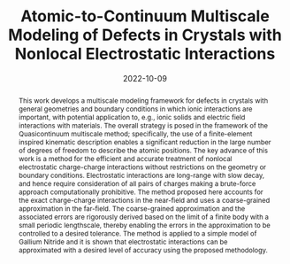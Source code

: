---
title: "Atomic-to-Continuum Multiscale Modeling of Defects in Crystals with Nonlocal Electrostatic Interactions"

authors:
- admin
- "Jason Marshall"
- "Jaroslaw Knap"
- "Kaushik Dayal"
author_notes:
- "Corresponding author"
date: "2022-10-09"
doi: "10.1115/1.4056111"

# Schedule page publish date (NOT publication's date).
publishDate: "2025-01-01"

# Publication type.
publication_types: ["article-journal"]

# Publication name and optional abbreviated publication name.
publication: "*Journal of Applied Mechanics*"
publication_short: "JAM"

abstract: "This work develops a multiscale modeling framework for defects in crystals with general geometries and boundary conditions in which ionic interactions are important, with potential application to, e.g., ionic solids and electric field interactions with materials. The overall strategy is posed in the framework of the Quasicontinuum multiscale method; specifically, the use of a finite-element inspired kinematic description enables a significant reduction in the large number of degrees of freedom to describe the atomic positions. The key advance of this work is a method for the efficient and accurate treatment of nonlocal electrostatic charge-charge interactions without restrictions on the geometry or boundary conditions. Electrostatic interactions are long-range with slow decay, and hence require consideration of all pairs of charges making a brute-force approach computationally prohibitive. The method proposed here accounts for the exact charge-charge interactions in the near-field and uses a coarse-grained approximation in the far-field. The coarse-grained approximation and the associated errors are rigorously derived based on the limit of a finite body with a small periodic lengthscale, thereby enabling the errors in the approximation to be controlled to a desired tolerance. The method is applied to a simple model of Gallium Nitride and it is shown that electrostatic interactions can be approximated with a desired level of accuracy using the proposed methodology."

# Summary. An optional shortened abstract.
summary: ''

tags:
- Multiscale Modeling
- Ionic Solids
- Electrostatics
- Quasicontinuum Method
featured: true

# links:
url_pdf: ''
url_code: ''
url_source: 'https://doi.org/10.1115/1.4056111'
---
